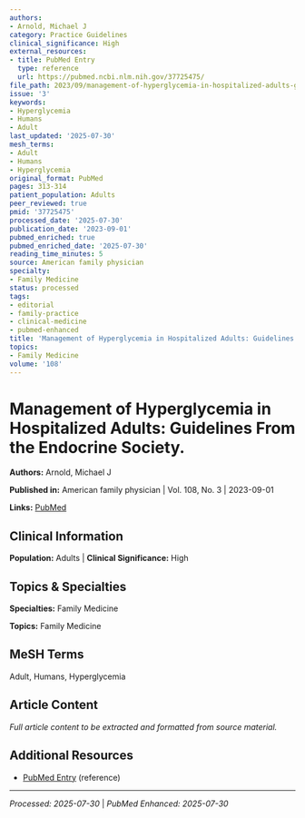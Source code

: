 ```yaml
---
authors:
- Arnold, Michael J
category: Practice Guidelines
clinical_significance: High
external_resources:
- title: PubMed Entry
  type: reference
  url: https://pubmed.ncbi.nlm.nih.gov/37725475/
file_path: 2023/09/management-of-hyperglycemia-in-hospitalized-adults-guideline.md
issue: '3'
keywords:
- Hyperglycemia
- Humans
- Adult
last_updated: '2025-07-30'
mesh_terms:
- Adult
- Humans
- Hyperglycemia
original_format: PubMed
pages: 313-314
patient_population: Adults
peer_reviewed: true
pmid: '37725475'
processed_date: '2025-07-30'
publication_date: '2023-09-01'
pubmed_enriched: true
pubmed_enriched_date: '2025-07-30'
reading_time_minutes: 5
source: American family physician
specialty:
- Family Medicine
status: processed
tags:
- editorial
- family-practice
- clinical-medicine
- pubmed-enhanced
title: 'Management of Hyperglycemia in Hospitalized Adults: Guidelines From the Endocrine Society.'
topics:
- Family Medicine
volume: '108'
---
```


# Management of Hyperglycemia in Hospitalized Adults: Guidelines From the Endocrine Society.

**Authors:** Arnold, Michael J

**Published in:** American family physician | Vol. 108, No. 3 | 2023-09-01

**Links:** [PubMed](https://pubmed.ncbi.nlm.nih.gov/37725475/)

## Clinical Information

**Population:** Adults | **Clinical Significance:** High

## Topics & Specialties

**Specialties:** Family Medicine

**Topics:** Family Medicine

## MeSH Terms

Adult, Humans, Hyperglycemia

## Article Content

*Full article content to be extracted and formatted from source material.*

## Additional Resources

- [PubMed Entry](https://pubmed.ncbi.nlm.nih.gov/37725475/) (reference)

---

*Processed: 2025-07-30* | *PubMed Enhanced: 2025-07-30*
